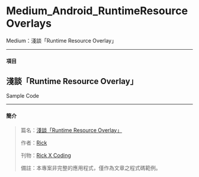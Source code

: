 # Medium_Android_RuntimeResourceOverlays
Medium：淺談「Runtime Resource Overlay」

***

#### 項目 ####

淺談「Runtime Resource Overlay」
---
Sample Code

***

#### 簡介 ####

>篇名：[淺談「Runtime Resource Overlay」](https://medium.com/rick-x-coding/%E6%B7%BA%E8%AB%87-android-resource-overlay-d715a6b9388d)
>
>作者：[Rick](https://medium.com/@RickBSR)
>
>刊物：[Rick X Coding](https://medium.com/rick-x-coding)
>
>備註：本專案非完整的應用程式，僅作為文章之程式碼範例。
